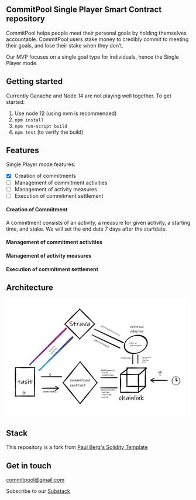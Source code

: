 ##  CommitPool Single Player Smart Contract repository

CommitPool helps people meet their personal goals by holding themselves accountable. CommitPool users stake money to credibly commit to meeting their goals, and lose their stake when they don’t.

Our MVP focuses on a single goal type for individuals, hence the Single Player mode.

## Getting started

Currently Ganache and Node 14 are not playing well together. To get started:

1. Use node 12 (using nvm is recommended)
2. ```npm install```
3. ```npm run-script build```
4. ```npm test``` (to verify the build)

## Features

Single Player mode features:

- [x] Creation of commitments
- [ ] Management of commitment activities
- [ ] Management of activity measures
- [ ] Execution of commitment settlement

#### Creation of Commitment

A commitment consists of an activity, a measure for given activity, a starting time, and stake. We will set the end date 7 days after the startdate.

#### Management of commitment activities

#### Management of activity measures

#### Execution of commitment settlement

## Architecture

![Architecture diagram of CommitPool](/documentation/architecture.png "Architecture diagram")

## Stack

This repository is a fork from [Paul Berg's Solidity Template](https://github.com/PaulRBerg/solidity-template)

## Get in touch

<commitpool@gmail.com>

Subscribe to our [Substack](https://commit.substack.com/)




